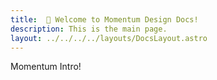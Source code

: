 ```yaml
---
title:  👋 Welcome to Momentum Design Docs!
description: This is the main page.
layout: ../../../../layouts/DocsLayout.astro
---
```


Momentum Intro!
